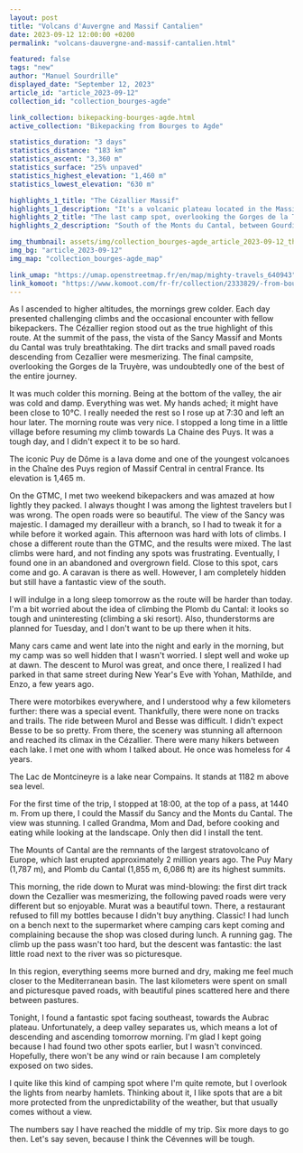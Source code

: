 ```yaml
---
layout: post
title: "Volcans d'Auvergne and Massif Cantalien"
date: 2023-09-12 12:00:00 +0200
permalink: "volcans-dauvergne-and-massif-cantalien.html"

featured: false
tags: "new"
author: "Manuel Sourdrille"
displayed_date: "September 12, 2023"
article_id: "article_2023-09-12"
collection_id: "collection_bourges-agde"

link_collection: bikepacking-bourges-agde.html
active_collection: "Bikepacking from Bourges to Agde"

statistics_duration: "3 days"
statistics_distance: "183 km"
statistics_ascent: "3,360 m"
statistics_surface: "25% unpaved"
statistics_highest_elevation: "1,460 m"
statistics_lowest_elevation: "630 m"

highlights_1_title: "The Cézallier Massif"
highlights_1_description: "It's a volcanic plateau located in the Massif Central, between the Monts Dore and the Monts du Cantal. It is one of the five natural regions that make up the Regional Natural Park of the Volcanoes of Auvergne. The average elevation of the massif ranges from 1,200 to 1,500 meters. The highest point in the massif is the Signal du Luguet at 1,547 meters. Up there, the view is incredible."
highlights_2_title: "The last camp spot, overlooking the Gorges de la Truyère."
highlights_2_description: "South of the Monts du Cantal, between Gourdièges and Sainte-Marie, you'll find beautiful dirt paths leading to an open area overlooking the gorges below and the Aubrac further south. It's a perfect place to camp."

img_thumbnail: assets/img/collection_bourges-agde_article_2023-09-12_thumbnail.jpg
img_bg: "article_2023-09-12"
img_map: "collection_bourges-agde_map"

link_umap: "https://umap.openstreetmap.fr/en/map/mighty-travels_640943"
link_komoot: "https://www.komoot.com/fr-fr/collection/2333829/-from-bourges-to-agde"
---
```


As I ascended to higher altitudes, the mornings grew colder. Each day presented challenging climbs and the occasional encounter with fellow bikepackers. The Cézallier region stood out as the true highlight of this route. At the summit of the pass, the vista of the Sancy Massif and Monts du Cantal was truly breathtaking. The dirt tracks and small paved roads descending from Cezallier were mesmerizing. The final campsite, overlooking the Gorges de la Truyère, was undoubtedly one of the best of the entire journey.

It was much colder this morning. Being at the bottom of the valley, the air was cold and damp. Everything was wet. My hands ached; it might have been close to 10°C. I really needed the rest so I rose up at 7:30 and left an hour later. The morning route was very nice. I stopped a long time in a little village before resuming my climb towards La Chaine des Puys. It was a tough day, and I didn't expect it to be so hard.

The iconic Puy de Dôme is a lava dome and one of the youngest volcanoes in the Chaîne des Puys region of Massif Central in central France. Its elevation is 1,465 m.

On the GTMC, I met two weekend bikepackers and was amazed at how lightly they packed. I always thought I was among the lightest travelers but I was wrong. The open roads were so beautiful. The view of the Sancy was majestic. I damaged my derailleur with a branch, so I had to tweak it for a while before it worked again. This afternoon was hard with lots of climbs. I chose a different route than the GTMC, and the results were mixed. The last climbs were hard, and not finding any spots was frustrating. Eventually, I found one in an abandoned and overgrown field. Close to this spot, cars come and go. A caravan is there as well. However, I am completely hidden but still have a fantastic view of the south.

I will indulge in a long sleep tomorrow as the route will be harder than today. I'm a bit worried about the idea of climbing the Plomb du Cantal: it looks so tough and uninteresting (climbing a ski resort). Also, thunderstorms are planned for Tuesday, and I don't want to be up there when it hits.

Many cars came and went late into the night and early in the morning, but my camp was so well hidden that I wasn't worried. I slept well and woke up at dawn. The descent to Murol was great, and once there, I realized I had parked in that same street during New Year's Eve with Yohan, Mathilde, and Enzo, a few years ago.

There were motorbikes everywhere, and I understood why a few kilometers further: there was a special event. Thankfully, there were none on tracks and trails. The ride between Murol and Besse was difficult. I didn't expect Besse to be so pretty. From there, the scenery was stunning all afternoon and reached its climax in the Cézallier. There were many hikers between each lake. I met one with whom I talked about. He once was homeless for 4 years.

The Lac de Montcineyre is a lake near Compains. It stands at 1182 m above sea level.

For the first time of the trip, I stopped at 18:00, at the top of a pass, at 1440 m. From up there, I could the Massif du Sancy and the Monts du Cantal. The view was stunning. I called Grandma, Mom and Dad, before cooking and eating while looking at the landscape. Only then did I install the tent.

The Mounts of Cantal are the remnants of the largest stratovolcano of Europe, which last erupted approximately 2 million years ago. The Puy Mary (1,787 m), and Plomb du Cantal (1,855 m, 6,086 ft) are its highest summits.

This morning, the ride down to Murat was mind-blowing: the first dirt track down the Cezallier was mesmerizing, the following paved roads were very different but so enjoyable. Murat was a beautiful town. There, a restaurant refused to fill my bottles because I didn't buy anything. Classic! I had lunch on a bench next to the supermarket where camping cars kept coming and complaining because the shop was closed during lunch. A running gag. The climb up the pass wasn't too hard, but the descent was fantastic: the last little road next to the river was so picturesque.

In this region, everything seems more burned and dry, making me feel much closer to the Mediterranean basin. The last kilometers were spent on small and picturesque paved roads, with beautiful pines scattered here and there between pastures.

Tonight, I found a fantastic spot facing southeast, towards the Aubrac plateau. Unfortunately, a deep valley separates us, which means a lot of descending and ascending tomorrow morning. I'm glad I kept going because I had found two other spots earlier, but I wasn't convinced. Hopefully, there won't be any wind or rain because I am completely exposed on two sides.

I quite like this kind of camping spot where I'm quite remote, but I overlook the lights from nearby hamlets. Thinking about it, I like spots that are a bit more protected from the unpredictability of the weather, but that usually comes without a view.

The numbers say I have reached the middle of my trip. Six more days to go then. Let's say seven, because I think the Cévennes will be tough.
